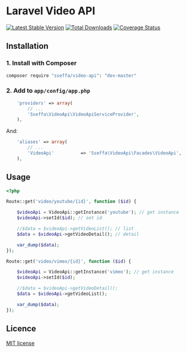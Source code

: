 Laravel Video API
=================

[![Latest Stable Version](https://poser.pugx.org/sseffa/video-api/v/stable.png)](https://packagist.org/packages/sseffa/video-api)
[![Total Downloads](https://poser.pugx.org/sseffa/video-api/downloads.png)](https://packagist.org/packages/sseffa/video-api)
[![Coverage Status](https://coveralls.io/repos/sseffa/video-api/badge.png)](https://coveralls.io/r/sseffa/video-api)


## Installation

### 1. Install with Composer

```bash
composer require "sseffa/video-api": "dev-master"
```

### 2. Add to `app/config/app.php`

```php
    'providers' => array(
        // ...
        'Sseffa\VideoApi\VideoApiServiceProvider',
    ),
```

And:

```php
    'aliases' => array(
        // ...
        'VideoApi'          => 'Sseffa\VideoApi\Facades\VideoApi',
    ),
```

## Usage


```php
<?php

Route::get('video/youtube/{id}', function ($id) {

    $videoApi = VideoApi::getInstance('youtube'); // get instance
    $videoApi->setId($id); // set id

    //$data = $videoApi->getVideoList(); // list
    $data = $videoApi->getVideoDetail(); // detail

    var_dump($data);
});

Route::get('video/vimeo/{id}', function ($id) {

    $videoApi = VideoApi::getInstance('vimeo'); // get instance
    $videoApi->setId($id);

    //$data = $videoApi->getVideoDetail();
    $data = $videoApi->getVideoList();

    var_dump($data);
});

```

## Licence

[MIT license](http://opensource.org/licenses/MIT)
